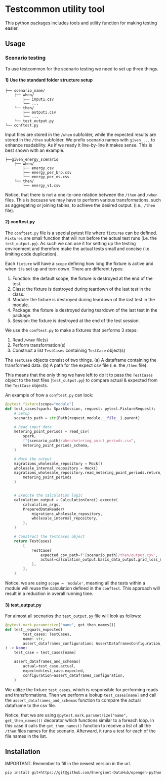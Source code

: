 # Testcommon utility tool

This python packages includes tools and utility function for making testing easier.

## Usage

### Scenario testing

To use testcommon for the scenario testing we need to set up three things.

#### 1) Use the standard folder structure setup

```plaintext
├── scenario_name/
    ├── when/
        ├── input1.csv
        └── ...
    └── then/
        ├── output1.csv
        └── ...
    └── test_output.py
└── conftest.py
```

Input files are stored in the `/when` subfolder, while the expected results are stored in the `/then` subfolder.
We prefix scenario names with `given_...` to enhance readability. As if we ready it line-by-line it makes sense.
This is best shown with an example.

```plaintext
├──given_energy_scenario
    ├── when/
        ├── energy.csv
        ├── energy_per_brp.csv
        └── energy_per_es.csv
    └── then/
        └── energy_v1.csv
```

Notice, that there is not a one-to-one relation between the `/then` and `/when` files.
This is because we may have to perform various transformations, such as aggregating or joining tables, to achieve the
desired
output. (i.e., `/then` file).

#### 2) conftest.py

The `conftest.py` file is a special pytest file where `fixtures` can be defined. `Fixtures` are small function that will
run
before the actual test runs (i.e. the `test_output.py`). As such we can use it for setting up the testing environment
and
therefore make the actual tests small and concise (i.e. limiting code duplication).

Each `fixture` will have a `scope` defining how long the fixture is active and when it is set up and torn down.
There are different types:

1. Function: the default scope, the fixture is destroyed at the end of the test.
1. Class: the fixture is destroyed during teardown of the last test in the class.
1. Module: the fixture is destroyed during teardown of the last test in the module.
1. Package: the fixture is destroyed during teardown of the last test in the package.
1. Session: the fixture is destroyed at the end of the test session.

We use the `conftest.py` to make a fixtures that performs 3 steps:

1. Read `/when` file(s)
1. Perform transformation(s)
1. Construct a list `TestCases` containing `TestCase` object(s)

The `TestCase` objects consist of two things.
(a) A dataframe containing the transformed data.
(b) A path for the expect csv file (i.e. the `/then` file).

This means that the only thing we have left to do it to pass the `TestCases` object to the test files (`test_output.py`)
to compare actual & expected from the `TestCase` objects.

An example of how a `conftest.py` can look:

```python
@pytest.fixture(scope="module")
def test_cases(spark: SparkSession, request: pytest.FixtureRequest):
    # Setup
    scenario_path = str(Path(request.module.__file__).parent)

    # Read input data
    metering_point_periods = read_csv(
        spark,
        f"{scenario_path}/when/metering_point_periods.csv",
        metering_point_periods_schema,
    )

    # Mock the output
    migrations_wholesale_repository = Mock()
    wholesale_internal_repository = Mock()
    migrations_wholesale_repository.read_metering_point_periods.return_value = (
        metering_point_periods
    )


    # Execute the calculation logic
    calculation_output = CalculationCore().execute(
        calculation_args,
        PreparedDataReader(
            migrations_wholesale_repository,
            wholesale_internal_repository,
        ),
    )

    # Construct the TestCases object
    return TestCases(
        [
            TestCase(
                expected_csv_path=f"{scenario_path}/then/output.csv",
                actual=calculation_output.basis_data_output.grid_loss_metering_points,
            ),
        ],
    )
```

Notice, we are using `scope = 'module'`, meaning all the tests within a module will reuse the calculation defined in the `conftest`. This approach will result in a reduction in overall running time.

#### 3) test_output.py

For almost all scenarios the `test_output.py` file will look as follows:

```python
@pytest.mark.parametrize("name", get_then_names())
def test__equals_expected(
        test_cases: TestCases,
        name: str,
        assert_dataframes_configuration: AssertDataframesConfiguration,
) -> None:
    test_case = test_cases[name]

    assert_dataframes_and_schemas(
        actual=test_case.actual,
        expected=test_case.expected,
        configuration=assert_dataframes_configuration,
    )
```

We utilize the fixture `test_cases`, which is responsible for performing reads and transformations. Then we perform a
lookup `test_cases[name]` and call the `assert_dataframes_and_schemas` function to compare the actual dataframe to the
csv file.

Notice, that we are using `@pytest.mark.parametrize("name", get_then_names())` decorator which functions similar to a
foreach loop. In this case it calls the `get_then_names()` function to receive a list of all the `/then` files names for
the scenario. Afterward, it runs a test for each of the file names in the list.

## Installation

IMPORTANT: Remember to fill in the newest version in the url.

```bash
pip install git+https://git@github.com/Energinet-DataHub/opengeh-python-packages@3.1.2#subdirectory=source/testcommon
```
